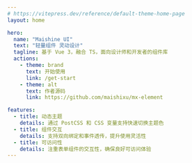 ```yaml
---
# https://vitepress.dev/reference/default-theme-home-page
layout: home

hero:
  name: "Maishine UI"
  text: "轻量组件 灵动设计"
  tagline: 基于 Vue 3，融合 TS，面向设计师和开发者的组件库
  actions:
    - theme: brand
      text: 开始使用
      link: /get-start
    - theme: alt
      text: 作者源码
      link: https://github.com/maishixu/mx-element

features:
  - title: 动态主题
    details: 通过 PostCSS 和 CSS 变量支持快速切换主题色
  - title: 组件交互
    details: 支持双向绑定和事件透传，提升使用灵活性
  - title: 可访问性
    details: 注重表单组件的交互性，确保良好可访问体验
---
```

